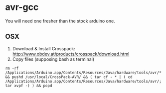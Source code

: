 # avr-gcc

You will need one fresher than the stock arduino one.

## OSX

  1. Download & Install Crosspack: http://www.obdev.at/products/crosspack/download.html
  2. Copy files (supposing bash as terminal)

    rm -rf /Applications/Arduino.app/Contents/Resources/Java/hardware/tools/avr/* && pushd /usr/local/CrossPack-AVR/ && ( tar cf - * | ( cd /Applications/Arduino.app/Contents/Resources/Java/hardware/tools/avr/; tar xvpf -) ) && popd

